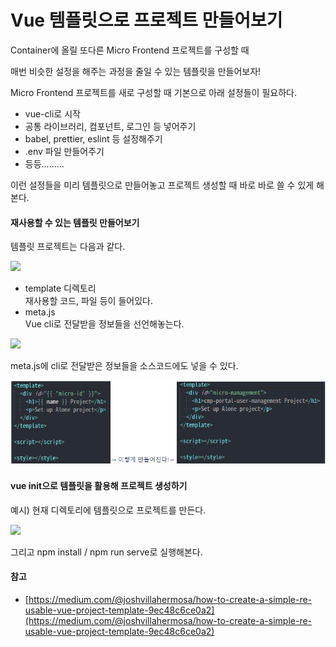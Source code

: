 # Vue 템플릿으로 프로젝트 만들어보기

Container에 올릴 또다른 Micro Frontend 프로젝트를 구성할 때

매번 비슷한 설정을 해주는 과정을 줄일 수 있는 템플릿을 만들어보자!

Micro Frontend 프로젝트를 새로 구성할 때 기본으로 아래 설정들이 필요하다.

* vue-cli로 시작
* 공통 라이브러리, 컴포넌트, 로그인 등 넣어주기
* babel, prettier, eslint 등 설정해주기
* .env 파일 만들어주기
* 등등.........

이런 설정들을 미리 템플릿으로 만들어놓고 프로젝트 생성할 때 바로 바로 쓸 수 있게 해본다.



#### 재사용할 수 있는 템플릿 만들어보기

템플릿 프로젝트는 다음과 같다.

![](<../../.gitbook/assets/image2021-6-22\_15-52-25 (1).png>)

* template 디렉토리\
  재사용할 코드, 파일 등이 들어있다.
* meta.js\
  Vue cli로 전달받을 정보들을 선언해놓는다.

![](../../.gitbook/assets/image2021-6-22\_15-54-43.png)

meta.js에 cli로 전달받은 정보들을 소스코드에도 넣을 수 있다.

![](<../../.gitbook/assets/image (26).png>)

#### vue init으로 템플릿을 활용해 프로젝트 생성하기

예시) 현재 디렉토리에 템플릿으로 프로젝트를 만든다.

![](../../.gitbook/assets/image2021-6-22\_15-57-45.png)

그리고 npm install / npm run serve로 실행해본다.



#### 참고

* [https://medium.com/@joshvillahermosa/how-to-create-a-simple-re-usable-vue-project-template-9ec48c6ce0a2](https://medium.com/@joshvillahermosa/how-to-create-a-simple-re-usable-vue-project-template-9ec48c6ce0a2)
